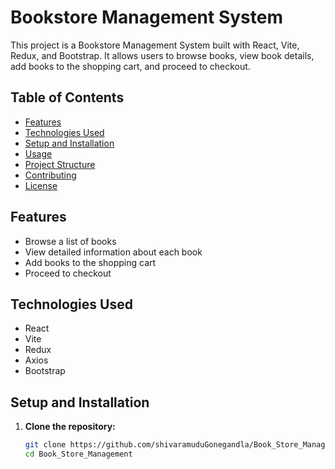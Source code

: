 # Bookstore Management System

This project is a Bookstore Management System built with React, Vite, Redux, and Bootstrap. It allows users to browse books, view book details, add books to the shopping cart, and proceed to checkout.

## Table of Contents

- [Features](#features)
- [Technologies Used](#technologies-used)
- [Setup and Installation](#setup-and-installation)
- [Usage](#usage)
- [Project Structure](#project-structure)
- [Contributing](#contributing)
- [License](#license)

## Features

- Browse a list of books
- View detailed information about each book
- Add books to the shopping cart
- Proceed to checkout

## Technologies Used

- React
- Vite
- Redux
- Axios
- Bootstrap

## Setup and Installation

1. **Clone the repository:**
   ```bash
   git clone https://github.com/shivaramuduGonegandla/Book_Store_Management.git
   cd Book_Store_Management
